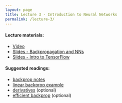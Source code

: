 ```yaml
---
layout: page
title: Lecture 3 - Introduction to Neural Networks
permalink: /lecture-3/
---
```


#### Lecture materials:
- [Video](https://www.youtube.com/watch?v=pxGgqrxioz0)
- [Slides - Backpropagation and NNs](https://drive.google.com/file/d/1pbxumQuNOz8OQFBO9th2NjSqvDnxtG7b/view?usp=sharing)
- [Slides - Intro to TensorFlow](https://drive.google.com/open?id=1bAsuuJuBiBTYbPsCmZSbCFu9lGWcxQoV)

#### Suggested readings:
- [backprop notes](https://deep-learning-su.github.io/optimization-2/)
- [linear backprop example](http://cs231n.stanford.edu/handouts/linear-backprop.pdf)
- [derivatives](http://cs231n.stanford.edu/handouts/derivatives.pdf) (optional)
- [efficient backprop](http://yann.lecun.com/exdb/publis/pdf/lecun-98b.pdf) (optional)